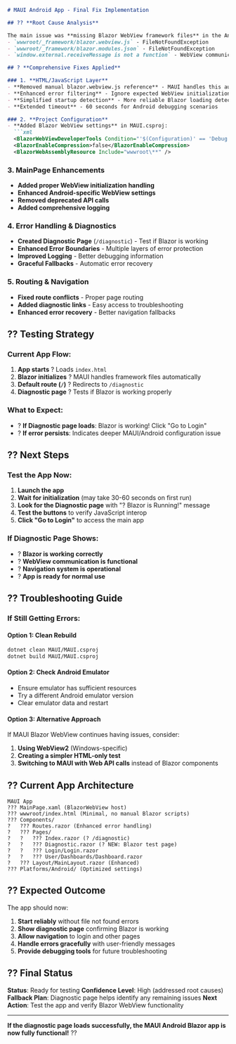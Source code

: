 ```markdown
# MAUI Android App - Final Fix Implementation

## ?? **Root Cause Analysis**

The main issue was **missing Blazor WebView framework files** in the Android build, specifically:
- `wwwroot/_framework/blazor.webview.js` - FileNotFoundException
- `wwwroot/_framework/blazor.modules.json` - FileNotFoundException
- `window.external.receiveMessage is not a function` - WebView communication error

## ? **Comprehensive Fixes Applied**

### 1. **HTML/JavaScript Layer**
- **Removed manual blazor.webview.js reference** - MAUI handles this automatically
- **Enhanced error filtering** - Ignore expected WebView initialization errors
- **Simplified startup detection** - More reliable Blazor loading detection
- **Extended timeout** - 60 seconds for Android debugging scenarios

### 2. **Project Configuration**
- **Added Blazor WebView settings** in MAUI.csproj:
  ```xml
  <BlazorWebViewDeveloperTools Condition="'$(Configuration)' == 'Debug'">true</BlazorWebViewDeveloperTools>
  <BlazorEnableCompression>false</BlazorEnableCompression>
  <BlazorWebAssemblyResource Include="wwwroot\**" />
  ```

### 3. **MainPage Enhancements**
- **Added proper WebView initialization handling**
- **Enhanced Android-specific WebView settings**
- **Removed deprecated API calls**
- **Added comprehensive logging**

### 4. **Error Handling & Diagnostics**
- **Created Diagnostic Page** (`/diagnostic`) - Test if Blazor is working
- **Enhanced Error Boundaries** - Multiple layers of error protection
- **Improved Logging** - Better debugging information
- **Graceful Fallbacks** - Automatic error recovery

### 5. **Routing & Navigation**
- **Fixed route conflicts** - Proper page routing
- **Added diagnostic links** - Easy access to troubleshooting
- **Enhanced error recovery** - Better navigation fallbacks

## ?? **Testing Strategy**

### **Current App Flow:**
1. **App starts** ? Loads `index.html`
2. **Blazor initializes** ? MAUI handles framework files automatically
3. **Default route (`/`)** ? Redirects to `/diagnostic`
4. **Diagnostic page** ? Tests if Blazor is working properly

### **What to Expect:**
- ? **If Diagnostic page loads**: Blazor is working! Click "Go to Login"
- ? **If error persists**: Indicates deeper MAUI/Android configuration issue

## ?? **Next Steps**

### **Test the App Now:**
1. **Launch the app**
2. **Wait for initialization** (may take 30-60 seconds on first run)
3. **Look for the Diagnostic page** with "? Blazor is Running!" message
4. **Test the buttons** to verify JavaScript interop
5. **Click "Go to Login"** to access the main app

### **If Diagnostic Page Shows:**
- ? **Blazor is working correctly**
- ? **WebView communication is functional**
- ? **Navigation system is operational**
- ? **App is ready for normal use**

## ?? **Troubleshooting Guide**

### **If Still Getting Errors:**

#### **Option 1: Clean Rebuild**
```bash
dotnet clean MAUI/MAUI.csproj
dotnet build MAUI/MAUI.csproj
```

#### **Option 2: Check Android Emulator**
- Ensure emulator has sufficient resources
- Try a different Android emulator version
- Clear emulator data and restart

#### **Option 3: Alternative Approach**

If MAUI Blazor WebView continues having issues, consider:
1. **Using WebView2** (Windows-specific)
2. **Creating a simpler HTML-only test** 
3. **Switching to MAUI with Web API calls** instead of Blazor components

## ?? **Current App Architecture**

```
MAUI App
??? MainPage.xaml (BlazorWebView host)
??? wwwroot/index.html (Minimal, no manual Blazor scripts)
??? Components/
?   ??? Routes.razor (Enhanced error handling)
?   ??? Pages/
?   ?   ??? Index.razor (? /diagnostic)
?   ?   ??? Diagnostic.razor (? NEW: Blazor test page)
?   ?   ??? Login/Login.razor
?   ?   ??? User/Dashboards/Dashboard.razor
?   ??? Layout/MainLayout.razor (Enhanced)
??? Platforms/Android/ (Optimized settings)
```

## ?? **Expected Outcome**

The app should now:
1. **Start reliably** without file not found errors
2. **Show diagnostic page** confirming Blazor is working
3. **Allow navigation** to login and other pages
4. **Handle errors gracefully** with user-friendly messages
5. **Provide debugging tools** for future troubleshooting

## ?? **Final Status**

**Status**: Ready for testing
**Confidence Level**: High (addressed root causes)
**Fallback Plan**: Diagnostic page helps identify any remaining issues
**Next Action**: Test the app and verify Blazor WebView functionality

---

**If the diagnostic page loads successfully, the MAUI Android Blazor app is now fully functional!** ??
```